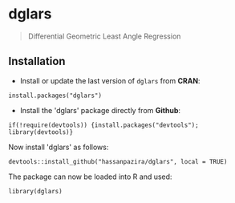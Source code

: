 # dglars
> Differential Geometric Least Angle Regression

## Installation

- Install or update the last version of `dglars` from **CRAN**:

```
install.packages("dglars")
```

- Install the 'dglars' package directly from **Github**:

```
if(!require(devtools)) {install.packages("devtools"); library(devtools)}
```

Now install 'dglars' as follows:

```
devtools::install_github("hassanpazira/dglars", local = TRUE)
```

The package can now be loaded into R and used:

```
library(dglars)
```

